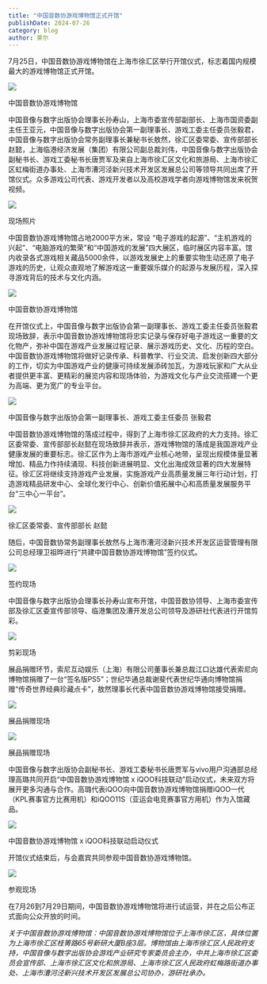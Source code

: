 ```yaml
---
title: "中国音数协游戏博物馆正式开馆"
publishDate: 2024-07-26
category: blog
author: 莱尔
---
```


7月25日，中国音数协游戏博物馆在上海市徐汇区举行开馆仪式，标志着国内规模最大的游戏博物馆正式开馆。

![](https://ec-net-1251389766.cos.ap-shanghai.myqcloud.com/wp-content/uploads/2024/07/20240726232313610.png)

中国音数协游戏博物馆

中国音像与数字出版协会理事长孙寿山，上海市委宣传部副部长、上海市国资委副主任王亚元，中国音像与数字出版协会第一副理事长、游戏工委主任委员张毅君，中国音像与数字出版协会常务副理事长兼秘书长敖然，徐汇区委常委、宣传部部长赵懿，上海临港经济发展（集团）有限公司副总裁刘伟，中国音像与数字出版协会副秘书长、游戏工委秘书长唐贾军及来自上海市徐汇区文化和旅游局、上海市徐汇区虹梅街道办事处、上海市漕河泾新兴技术开发区发展总公司等领导共同出席了开馆仪式。众多游戏公司代表、游戏开发者以及高校游戏学者向游戏博物馆发来祝贺视频。

![](https://ec-net-1251389766.cos.ap-shanghai.myqcloud.com/wp-content/uploads/2024/07/20240726232317484.png)

现场照片

中国音数协游戏博物馆占地2000平方米，常设 “电子游戏的起源”、“主机游戏的兴起”、“电脑游戏的繁荣”和“中国游戏的发展”四大展区，临时展区内容丰富。馆内收录各式游戏相关藏品5000余件，以游戏发展史上的重要实物生动还原了电子游戏的历史，让观众直观地了解游戏这一重要娱乐媒介的起源与发展历程，深入探寻游戏背后的技术与文化内涵。

![](https://ec-net-1251389766.cos.ap-shanghai.myqcloud.com/wp-content/uploads/2024/07/20240726232322145.png)

中国音数协游戏博物馆

在开馆仪式上，中国音像与数字出版协会第一副理事长、游戏工委主任委员张毅君现场致辞，表示中国音数协游戏博物馆将忠实记录与保存好电子游戏这一重要的文化物产，弥补中国在游戏产业发展过程记录、展示游戏历史、文化、历程的空白。中国音数协游戏博物馆将做好记录传承、科普教学、行业交流、启发创新四大部分的工作，切实为中国游戏产业的健康可持续发展添砖加瓦，为游戏玩家和广大从业者提供更丰富、更精彩的展览内容和现场体验，为游戏文化与产业交流搭建一个更为高端、更为宽广的专业平台。

![](https://ec-net-1251389766.cos.ap-shanghai.myqcloud.com/wp-content/uploads/2024/07/20240726232324912.png)

中国音像与数字出版协会第一副理事长、游戏工委主任委员 张毅君

中国音数协游戏博物馆的落成过程中，得到了上海市徐汇区政府的大力支持。徐汇区委常委、宣传部部长赵懿在现场致辞并表示，游戏博物馆的落成是我国游戏产业健康发展的重要标志。徐汇区作为上海市游戏产业核心地带，呈现出规模体量显著增加、精品力作持续涌现、科技创新进展明显、文化出海成效显著的四大发展特征。徐汇区将继续支持游戏产业发展，实施游戏产业高质量发展三年行动计划，打造游戏精品研发中心、全球化发行中心、创新价值拓展中心和高质量发展服务平台“三中心一平台”。

![](https://ec-net-1251389766.cos.ap-shanghai.myqcloud.com/wp-content/uploads/2024/07/20240726232327761.png)

徐汇区委常委、宣传部部长 赵懿

随后，中国音数协常务副理事长敖然与上海市漕河泾新兴技术开发区运营管理有限公司总经理卫祖晔进行“共建中国音数协游戏博物馆”签约仪式。

![](https://ec-net-1251389766.cos.ap-shanghai.myqcloud.com/wp-content/uploads/2024/07/20240726232330217.png)

签约现场

中国音像与数字出版协会理事长孙寿山宣布开馆，中国音数协领导、上海市委宣传部及徐汇区委宣传部领导、临港集团及漕开发总公司领导及游研社代表进行开馆剪彩。

![](https://ec-net-1251389766.cos.ap-shanghai.myqcloud.com/wp-content/uploads/2024/07/20240726232332656.png)

剪彩现场

展品捐赠环节，索尼互动娱乐（上海）有限公司董事长兼总裁江口达雄代表索尼向博物馆捐赠了一台“签名版PS5”；世纪华通总裁谢斐代表世纪华通向博物馆捐赠“传奇世界经典珍藏点卡”，敖然理事长代表中国音数协游戏博物馆接受捐赠。

![](https://ec-net-1251389766.cos.ap-shanghai.myqcloud.com/wp-content/uploads/2024/07/20240726232335940.png)

展品捐赠现场

![](https://ec-net-1251389766.cos.ap-shanghai.myqcloud.com/wp-content/uploads/2024/07/20240726232338129.png)

展品捐赠现场

中国音像与数字出版协会副秘书长、游戏工委秘书长唐贾军与vivo用户沟通部总经理高璐共同开启“中国音数协游戏博物馆 x iQOO科技联动”启动仪式，未来双方将展开更多沟通与合作。高璐代表iQOO向中国音数协游戏博物馆捐赠iQOO一代（KPL赛事官方比赛用机）和iQOO11S（亚运会电竞赛事官方用机）作为入馆藏品。

![](https://ec-net-1251389766.cos.ap-shanghai.myqcloud.com/wp-content/uploads/2024/07/20240726232342163.png)

中国音数协游戏博物馆 x iQOO科技联动启动仪式

开馆仪式结束后，与会嘉宾共同参观中国音数协游戏博物馆。

![](https://ec-net-1251389766.cos.ap-shanghai.myqcloud.com/wp-content/uploads/2024/07/20240726232356887.png)

参观现场

在7月26到7月29日期间，中国音数协游戏博物馆将进行试运营，并在之后公布正式面向公众开放的时间。

_关于中国音数协游戏博物馆：中国音数协游戏博物馆位于上海市徐汇区，具体位置为上海市徐汇区桂箐路65号新研大厦B座3层。博物馆由上海市徐汇区人民政府支持，中国音像与数字出版协会游戏产业研究专家委员会主办，中共上海市徐汇区委员会宣传部、上海市徐汇区文化和旅游局、上海市徐汇区人民政府虹梅路街道办事处、上海市漕河泾新兴技术开发区发展总公司协办，游研社承办。_

